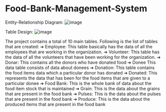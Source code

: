 # Food-Bank-Management-System

Entity-Relationship Diagram:
![image](https://user-images.githubusercontent.com/60216881/127739718-a7569680-23c5-4880-af90-938cc1ab5cf5.png)

Table Design:
![image](https://user-images.githubusercontent.com/60216881/127739745-17be0cf7-61d8-4991-9207-64b5b322090e.png)

The project contains a total of 10 main tables. Following is the list of tables that are created: 
➔ Employee: This table basically has the data of all the employees that are working in the organization. 
➔ Volunteer: This table has the data of all the volunteers that have been working for the organization. 
➔ Donar: This contains all the donors who have donated food ➔ Donee This data table consists of data about donees 
➔ Donation: This table contains the food items data which a particular donor has donated 
➔ Donated: This represents the data that has been for the food items that are given to a particular donee 
➔ Food Bank: This is the whole bank of data about the food item stock that is maintained 
➔ Grain: This is the data about the grains that are present in the food bank 
➔ Pulses: This is the data about the pulses that are present in the food bank 
➔ Produce: This is the data about the produced items that are present in the food bank
